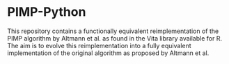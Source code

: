 # PIMP-Python
This repository contains a functionally equivalent reimplementation of the PIMP algorithm by Altmann et al. as found in the Vita library available for R. The aim is to evolve this reimplementation into a fully equivalent implementation of the original algorithm as proposed by Altmann et al.
